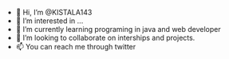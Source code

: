 - 👋 Hi, I’m @KISTALA143
- 👀 I’m interested in ...
- 🌱 I’m currently learning programing in java and web developer
- 💞️ I’m looking to collaborate on interships and projects.
- 📫 You can reach me through twitter

<!---
KISTALA143/KISTALA143 is a ✨ special ✨ repository because its `README.md` (this file) appears on your GitHub profile.
You can click the Preview link to take a look at your changes.
--->
